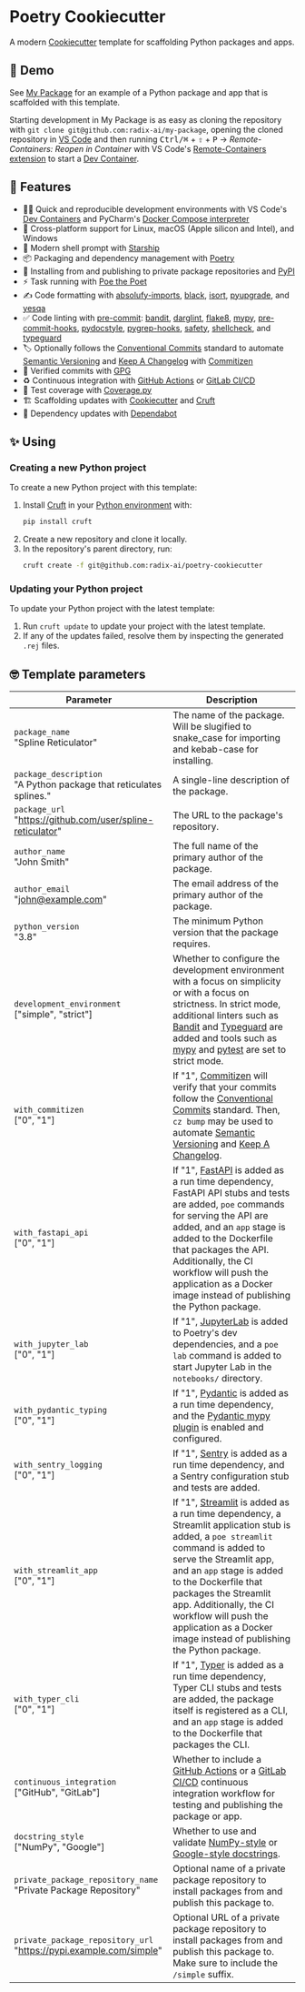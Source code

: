 # Poetry Cookiecutter

A modern [Cookiecutter](https://github.com/cookiecutter/cookiecutter) template for scaffolding Python packages and apps.

## 🍿 Demo

See [My Package](https://github.com/radix-ai/my-package) for an example of a Python package and app that is scaffolded with this template.

Starting development in My Package is as easy as cloning the repository with `git clone git@github.com:radix-ai/my-package`, opening the cloned repository in [VS Code](https://code.visualstudio.com/) and then running <kbd>Ctrl/⌘</kbd> + <kbd>⇧</kbd> + <kbd>P</kbd> → _Remote-Containers: Reopen in Container_ with VS Code's [Remote-Containers extension](https://marketplace.visualstudio.com/items?itemName=ms-vscode-remote.remote-containers) to start a [Dev Container](https://code.visualstudio.com/docs/remote/containers).

## 🎁 Features

- 🧑‍💻 Quick and reproducible development environments with VS Code's [Dev Containers](https://code.visualstudio.com/docs/remote/containers) and PyCharm's [Docker Compose interpreter](https://www.jetbrains.com/help/pycharm/using-docker-compose-as-a-remote-interpreter.html#docker-compose-remote)
- 🌈 Cross-platform support for Linux, macOS (Apple silicon and Intel), and Windows
- 🐚 Modern shell prompt with [Starship](https://github.com/starship/starship)
- 📦 Packaging and dependency management with [Poetry](https://github.com/python-poetry/poetry)
- 🚚 Installing from and publishing to private package repositories and [PyPI](https://pypi.org/)
- ⚡️ Task running with [Poe the Poet](https://github.com/nat-n/poethepoet)
- ✍️ Code formatting with [absolufy-imports](https://github.com/MarcoGorelli/absolufy-imports), [black](https://github.com/psf/black), [isort](https://github.com/PyCQA/isort), [pyupgrade](https://github.com/asottile/pyupgrade), and [yesqa](https://github.com/asottile/yesqa)
- ✅ Code linting with [pre-commit](https://pre-commit.com/): [bandit](https://github.com/PyCQA/bandit), [darglint](https://github.com/terrencepreilly/darglint), [flake8](https://github.com/PyCQA/flake8), [mypy](https://github.com/python/mypy), [pre-commit-hooks](https://github.com/pre-commit/pre-commit-hooks), [pydocstyle](https://github.com/PyCQA/pydocstyle), [pygrep-hooks](https://github.com/pre-commit/pygrep-hooks), [safety](https://github.com/pyupio/safety), [shellcheck](https://github.com/koalaman/shellcheck), and [typeguard](https://github.com/agronholm/typeguard)
- 🏷 Optionally follows the [Conventional Commits](https://www.conventionalcommits.org/) standard to automate [Semantic Versioning](https://semver.org/) and [Keep A Changelog](https://keepachangelog.com/) with [Commitizen](https://github.com/commitizen-tools/commitizen)
- 💌 Verified commits with [GPG](https://gnupg.org/)
- ♻️ Continuous integration with [GitHub Actions](https://docs.github.com/en/actions) or [GitLab CI/CD](https://docs.gitlab.com/ee/ci/)
- 🧪 Test coverage with [Coverage.py](https://github.com/nedbat/coveragepy)
- 🏗 Scaffolding updates with [Cookiecutter](https://github.com/cookiecutter/cookiecutter) and [Cruft](https://github.com/cruft/cruft)
- 🧰 Dependency updates with [Dependabot](https://docs.github.com/en/code-security/supply-chain-security/keeping-your-dependencies-updated-automatically/about-dependabot-version-updates)

## ✨ Using

### Creating a new Python project

To create a new Python project with this template:
1. Install [Cruft](https://github.com/cruft/cruft) in your [Python environment](https://github.com/pyenv/pyenv-virtualenv) with:
   ```sh
   pip install cruft
   ```
2. Create a new repository and clone it locally.
3. In the repository's parent directory, run:
   ```sh
   cruft create -f git@github.com:radix-ai/poetry-cookiecutter
   ```

### Updating your Python project

To update your Python project with the latest template:
1. Run `cruft update` to update your project with the latest template.
2. If any of the updates failed, resolve them by inspecting the generated `.rej` files.

## 🤓 Template parameters

| Parameter                                                                           | Description                                                                                                                                                                                                                                                                                                                                                                                             |
| ----------------------------------------------------------------------------------- | ------------------------------------------------------------------------------------------------------------------------------------------------------------------------------------------------------------------------------------------------------------------------------------------------------------------------------------------------------------------------------------------------------- |
| `package_name`                    <br> "Spline Reticulator"                         | The name of the package. Will be slugified to snake_case for importing and kebab-case for installing.                                                                                                                                                                                                                                                                                                   |
| `package_description`             <br> "A Python package that reticulates splines." | A single-line description of the package.                                                                                                                                                                                                                                                                                                                                                               |
| `package_url`                     <br> "https://github.com/user/spline-reticulator" | The URL to the package's repository.                                                                                                                                                                                                                                                                                                                                                                    |
| `author_name`                     <br> "John Smith"                                 | The full name of the primary author of the package.                                                                                                                                                                                                                                                                                                                                                     |
| `author_email`                    <br> "john@example.com"                           | The email address of the primary author of the package.                                                                                                                                                                                                                                                                                                                                                 |
| `python_version`                  <br> "3.8"                                        | The minimum Python version that the package requires.                                                                                                                                                                                                                                                                                                                                                   |
| `development_environment`         <br> ["simple", "strict"]                         | Whether to configure the development environment with a focus on simplicity or with a focus on strictness. In strict mode, additional linters such as [Bandit](https://github.com/PyCQA/bandit) and [Typeguard](https://github.com/agronholm/typeguard) are added and tools such as [mypy](https://github.com/python/mypy) and [pytest](https://github.com/pytest-dev/pytest) are set to strict mode.   |
| `with_commitizen`                 <br> ["0", "1"]                                   | If "1", [Commitizen](https://github.com/commitizen-tools/commitizen) will verify that your commits follow the [Conventional Commits](https://www.conventionalcommits.org/) standard. Then, `cz bump` may be used to automate [Semantic Versioning](https://semver.org/) and [Keep A Changelog](https://keepachangelog.com/).                                                                            |
| `with_fastapi_api`                <br> ["0", "1"]                                   | If "1", [FastAPI](https://github.com/tiangolo/fastapi) is added as a run time dependency, FastAPI API stubs and tests are added, `poe` commands for serving the API are added, and an `app` stage is added to the Dockerfile that packages the API. Additionally, the CI workflow will push the application as a Docker image instead of publishing the Python package.                                 |
| `with_jupyter_lab`                <br> ["0", "1"]                                   | If "1", [JupyterLab](https://github.com/jupyterlab/jupyterlab) is added to Poetry's dev dependencies, and a `poe lab` command is added to start Jupyter Lab in the `notebooks/` directory.                                                                                                                                                                                                              |
| `with_pydantic_typing`            <br> ["0", "1"]                                   | If "1", [Pydantic](https://github.com/samuelcolvin/pydantic) is added as a run time dependency, and the [Pydantic mypy plugin](https://pydantic-docs.helpmanual.io/mypy_plugin/) is enabled and configured.                                                                                                                                                                                             |
| `with_sentry_logging`             <br> ["0", "1"]                                   | If "1", [Sentry](https://github.com/getsentry/sentry-python) is added as a run time dependency, and a Sentry configuration stub and tests are added.                                                                                                                                                                                                                                                    |
| `with_streamlit_app`              <br> ["0", "1"]                                   | If "1", [Streamlit](https://github.com/streamlit/streamlit) is added as a run time dependency, a Streamlit application stub is added, a `poe streamlit` command is added to serve the Streamlit app, and an `app` stage is added to the Dockerfile that packages the Streamlit app. Additionally, the CI workflow will push the application as a Docker image instead of publishing the Python package. |
| `with_typer_cli`                  <br> ["0", "1"]                                   | If "1", [Typer](https://github.com/tiangolo/typer) is added as a run time dependency, Typer CLI stubs and tests are added, the package itself is registered as a CLI, and an `app` stage is added to the Dockerfile that packages the CLI.                                                                                                                                                              |
| `continuous_integration`          <br> ["GitHub", "GitLab"]                         | Whether to include a [GitHub Actions](https://docs.github.com/en/actions) or a [GitLab CI/CD](https://docs.gitlab.com/ee/ci/) continuous integration workflow for testing and publishing the package or app.                                                                                                                                                                                            |
| `docstring_style`                 <br> ["NumPy", "Google"]                          | Whether to use and validate [NumPy-style](https://numpydoc.readthedocs.io/en/latest/format.html) or [Google-style docstrings](https://google.github.io/styleguide/pyguide.html#38-comments-and-docstrings).                                                                                                                                                                                             |
| `private_package_repository_name` <br> "Private Package Repository"                 | Optional name of a private package repository to install packages from and publish this package to.                                                                                                                                                                                                                                                                                                     |
| `private_package_repository_url`  <br> "https://pypi.example.com/simple"            | Optional URL of a private package repository to install packages from and publish this package to. Make sure to include the `/simple` suffix.                                                                                                                                                                                                                                                           |
